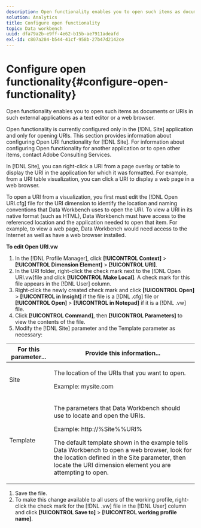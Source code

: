 ```yaml
---
description: Open functionality enables you to open such items as documents or URIs in such external applications as a text editor or a web browser.
solution: Analytics
title: Configure open functionality
topic: Data workbench
uuid: dfa79a2b-e9ff-4e62-b15b-ae7911adeafd
exl-id: c807a284-b544-41cf-958b-27b47d2142ce
---
```

# Configure open functionality{#configure-open-functionality}

Open functionality enables you to open such items as documents or URIs in such external applications as a text editor or a web browser.

Open functionality is currently configured only in the [!DNL Site] application and only for opening URIs. This section provides information about configuring Open URI functionality for [!DNL Site]. For information about configuring Open functionality for another application or to open other items, contact Adobe Consulting Services.

In [!DNL Site], you can right-click a URI from a page overlay or table to display the URI in the application for which it was formatted. For example, from a URI table visualization, you can click a URI to display a web page in a web browser.

To open a URI from a visualization, you first must edit the [!DNL Open URI.cfg] file for the URI dimension to identify the location and naming conventions that Data Workbench uses to open the URI. To view a URI in its native format (such as HTML), Data Workbench must have access to the referenced location and the application needed to open that item. For example, to view a web page, Data Workbench would need access to the Internet as well as have a web browser installed.

**To edit Open URI.vw**

1. In the [!DNL Profile Manager], click **[!UICONTROL Context]** > **[!UICONTROL Dimension Element]** > **[!UICONTROL URI]**. 
1. In the URI folder, right-click the check mark next to the [!DNL Open URI.vw]file and click **[!UICONTROL Make Local]**. A check mark for this file appears in the [!DNL User] column. 
1. Right-click the newly created check mark and click **[!UICONTROL Open]** > **[!UICONTROL in Insight]** if the file is a [!DNL .cfg] file or **[!UICONTROL Open]** > **[!UICONTROL in Notepad]** if it is a [!DNL .vw] file. 
1. Click **[!UICONTROL Command]**, then **[!UICONTROL Parameters]** to view the contents of the file. 
1. Modify the [!DNL Site] parameter and the Template parameter as necessary:

<table id="table_CDB316DB271F476AB9F9B557B86AFD25"> 
 <thead> 
  <tr> 
   <th colname="col1" class="entry"> For this parameter... </th> 
   <th colname="col2" class="entry"> Provide this information... </th> 
  </tr>
 </thead>
 <tbody> 
  <tr> 
   <td colname="col1"> <p>Site </p> </td> 
   <td colname="col2"> <p>The location of the URIs that you want to open. </p> <p>Example: mysite.com </p> </td> 
  </tr> 
  <tr> 
   <td colname="col1"> <p>Template </p> </td> 
   <td colname="col2"> <p>The parameters that Data Workbench should use to locate and open the URIs. </p> <p>Example: <span class="filepath"> http://%Site%%URI%</span> </p> <p>The default template shown in the example tells Data Workbench to open a web browser, look for the location defined in the <span class="wintitle"> Site</span> parameter, then locate the URI dimension element you are attempting to open. </p> </td> 
  </tr> 
 </tbody> 
</table>

1. Save the file. 
1. To make this change available to all users of the working profile, right-click the check mark for the [!DNL .vw] file in the [!DNL User] column and click **[!UICONTROL Save to]** > **[!UICONTROL working profile name]**.
